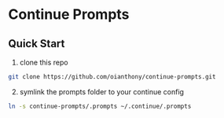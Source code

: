 # Continue Prompts

## Quick Start

1. clone this repo

```bash
git clone https://github.com/oianthony/continue-prompts.git
```

2. symlink the prompts folder to your continue config

```bash
ln -s continue-prompts/.prompts ~/.continue/.prompts
```
